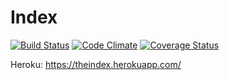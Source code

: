 # Index

[![Build 
Status](http://img.shields.io/travis/nygrenh/index.svg?style=flat)](https://travis-ci.org/nygrenh/index)
[![Code 
Climate](http://img.shields.io/codeclimate/github/nygrenh/index.svg?style=flat)](https://codeclimate.com/github/nygrenh/index)
[![Coverage Status](http://img.shields.io/coveralls/nygrenh/index.svg?style=flat)](https://coveralls.io/r/nygrenh/index)


Heroku: https://theindex.herokuapp.com/



